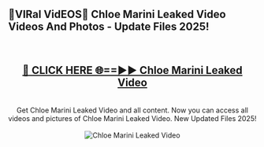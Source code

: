 <h2>🔴VIRal VidEOS🔴 Chloe Marini Leaked Video Videos And Photos - Update Files 2025!</h2>
<br>
<div align="center">
<h2><a href="https://virallinks.top/odZfE0" rel="nofollow">🔴 CLICK HERE 🌐==►► Chloe Marini Leaked Video</a></h2>
<br>
Get Chloe Marini Leaked Video and all content. Now you can access all videos and pictures of Chloe Marini Leaked Video. New Updated Files 2025!
<br>
<br>
<a href="https://virallinks.top/odZfE0" rel="nofollow" data-target="animated-image.originalLink"><img src="https://i.imgur.com/dJHk4Zq.gif)" alt="Chloe Marini Leaked Video" style="max-width: 100%; display: inline-block;" data-target="animated-image.originalImage"></a>
</div>
<br>
